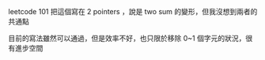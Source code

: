 leetcode 101 把這個寫在 2 pointers ，說是 two sum 的變形，但我沒想到兩者的共通點

目前的寫法雖然可以通過，但是效率不好，也只限於移除 0~1 個字元的狀況，很有進步空間